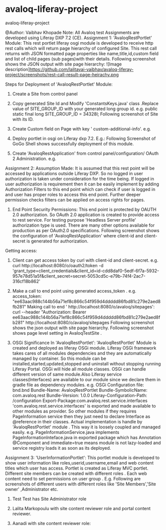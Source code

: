 # avaloq-liferay-project
avaloq-liferay-project


@Author: Vaibhav Khopade 
Note: All Avaloq test Assignments are developed using Liferay DXP 7.2 (CE).
Assignment 1:
'AvaloqRestPortlet' Module: 
This rest portlet liferay osgi module is developed to receive http rest calls which will return page hierarchy of configured Site. This rest call returns with JSON formatted page properties like name,title,id,custom field and list of child pages (sub pages)with their details.
Following screenshot shows the JSON output with site page hierarchy:
 ![Image description]https://github.com/lalitavai-vaibhav/avaloq-liferay-project/screenshots/rest-call-result-page-heirachy.png

Steps for Deployment of 'AvaloqRestPortlet' Module:
1) Create a Site from control panel 
2) Copy generated Site Id and Modify 'ConstantsKeys.java' class .Replace value of SITE_GROUP_ID with your generated long group id.
e.g. public static final long SITE_GROUP_ID = 34328l;
Following screenshot of Site with its ID. 

3) Create Custom field on Page with key ' custom-additional-info'. 
e.g.
 

4) Deploy portlet in osgi on Liferay dxp 7.2. 
E.g.: Following Screenshot of GoGo Shell shows successfully deployment of this module.
 


5) Create 'AvaloqRestApplication'  from control panel/configuration/ OAuth 2 Administration.
e.g.
 

Assignment 2:
Assumption Made: 
It is assumed that this rest point will be accessed by applications outside Liferay DXP. So no logged in user authorization is taken under consideration for the time being.
If logged in user authorization is requirement then it can be easily implement by adding Authorization Filters to this end point which can check if user is logged in and user has proper roles to access this end point. Further deeper permission checks filters can be applied on access rights for pages.
1) End Point Security Permissions: 
This end point is protected by OAUTH 2.0 authorization. 
So OAuth 2.0 application is created to provide access to rest service. For testing purpose 'Headless Server profile' authorization type is used. There are many other options available for production as per OAuth2.0 specifications.
Following screenshot shows the configuration of 'AvaloqRestApplication' where client-id and client-secret is generated for authorization.
  
Getting access:
1) Client can get access token by curl with client-id and client-secret.
e.g.
curl http://localhost:8080/o/oauth2/token -d 'grant_type=client_credentials&client_id=id-cdd8daf0-5edf-6f7a-5932-957e78d51a5f&client_secret=secret-5053cd5c-e79b-74f4-2ac7-316cf18b862'
 
2) Make a call to end point using generated access_token . 
e.g. access_token: "ee63aac988c144b56a71ef8c866c54f959d4ddddd86fbd81c279e2aed8fb281"
Making call to end ' http://localhost:8080/o/avaloq/sitepages':
curl --header "Authorization: Bearer ee63aac988c144b56a71ef8c866c54f959d4ddddd86fbd81c279e2aed8fb281" http://localhost:8080/o/avaloq/sitepages
Following screenshot shows the json output with site page hierarchy. 
Following screenshot shows  page level setting in AvaloqTestSite . 



2) OSGi Significance In 'AvaloqRestPortlet':
'AvaloqRestPortlet' Module is created and deployed as liferay OSGi module.
Liferay OSGi framework takes cares of all modules dependencies and they are automatically managed by container. So this module can be installed,started,updated,stopped and uninstall without stopping running Liferay Portal. OSGi will hide all module classes. OSGi can handle different version of same module.Also Liferay service classes(Interfaces) are available to our module since we declare them in gradle file as dependency modules.
e.g. OSGi Configuration file:  bnd.bnd 
Bundle-Name: AvaloqRestPortlet
Bundle-SymbolicName: com.avaloq.rest
Bundle-Version: 1.0.0
Liferay-Configuration-Path: /configuration
Export-Package:com.avaloq.rest.service.interfaces
'com.avaloq.rest.service.interfaces' is exported and made available to other modules as provider. So other modules if they requires PageInformation service then they just need to declare Interface as @reference in their classes. Actual implementation is handle by 'AvaloqRestPortlet' module . This way it is loosely coupled and managed easily.
e.g. PageInformationService.java implements PageInformationInteface.java in exported package   which has Annotation @Component and immediate=true means module is not lazy-loaded and service registry loads it as soon as its deployed.







Assignment 3:
'UserInformationPortlet': 
This portlet module is developed to show user information like roles,userid,username,email and web content titles which user has access.
Portlet is created as Liferay MVC portlet.
Different site members can be created with different roles . Each web content need to set permissions on  user group .
E.g. Following are screenshots of different users with different roles like 'Site Members','Site owner' ,Administrator etc.
1) Test Test has Site Administrator role
 




2) Lalita Markopoulu with site content reviewer role and portal content reviewer. 

3) Aanadi with site content reviewer role: 


